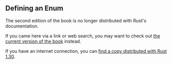 ## Defining an Enum

The second edition of the book is no longer distributed with Rust's documentation.

If you came here via a link or web search, you may want to check out [the current
version of the book](/src/ch06-01-defining-an-enum.md) instead.

If you have an internet connection, you can [find a copy distributed with
Rust
1.30](https://doc.rust-lang.org/1.30.0/book/second-edition/ch06-01-defining-an-enum.html).